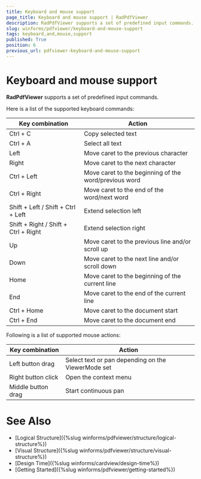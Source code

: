 ```yaml
---
title: Keyboard and mouse support
page_title: Keyboard and mouse support | RadPdfViewer
description: RadPdfViewer supports a set of predefined input commands.
slug: winforms/pdfviewer/keyboard-and-mouse-support
tags: keyboard,and,mouse,support
published: True
position: 6
previous_url: pdfviewer-keyboard-and-mouse-support
---
```


# Keyboard and mouse support

__RadPdfViewer__ supports a set of predefined input commands.

Here is a list of the supported keyboard commands:

|  __Key combination__  |  __Action__  |
| ------ | ------ |
|Ctrl + C|Copy selected text|
|Ctrl + A|Select all text|
|Left|Move caret to the previous character|
|Right|Move caret to the next character|
|Ctrl + Left|Move caret to the beginning of the word/previous word|
|Ctrl + Right|Move caret to the end of the word/next word|
|Shift + Left / Shift + Ctrl + Left|Extend selection left|
|Shift + Right / Shift + Ctrl + Right|Extend selection right|
|Up|Move caret to the previous line and/or scroll up|
|Down|Move caret to the next line and/or scroll down|
|Home|Move caret to the beginning of the current line|
|End|Move caret to the end of the current line|
|Ctrl + Home|Move caret to the document start|
|Ctrl + End|Move caret to the document end|

Following is a list of supported mouse actions:

|  __Key combination__  |  __Action__  |
| ------ | ------ |
|Left button drag|Select text or pan depending on the ViewerMode set|
|Right button click|Open the context menu|
|Middle button drag|Start continuous pan|


# See Also

* [Logical Structure]({%slug winforms/pdfviewer/structure/logical-structure%})
* [Visual Structure]({%slug winforms/pdfviewer/structure/visual-structure%})
* [Design Time]({%slug winforms/cardview/design-time%})
* [Getting Started]({%slug winforms/pdfviewer/getting-started%})